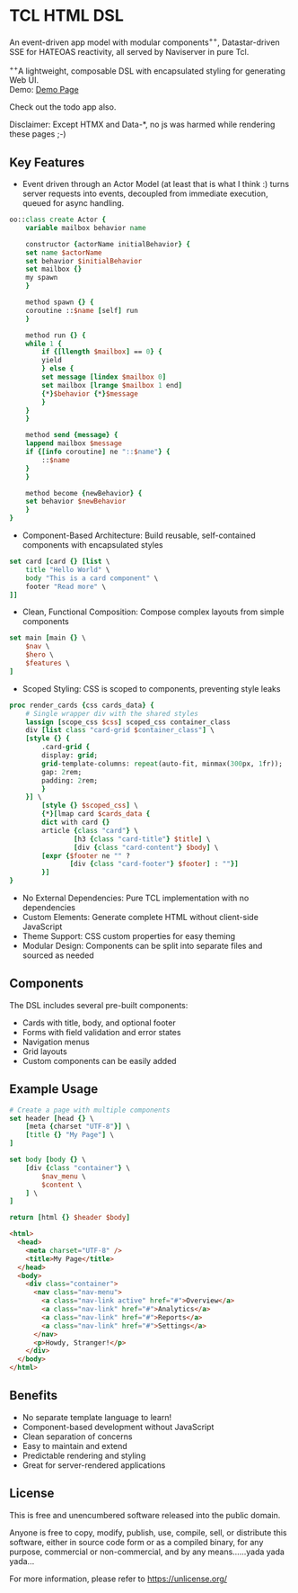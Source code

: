 # TCL HTML DSL
An event-driven app model with modular components<sup>++</sup>, Datastar-driven SSE for HATEOAS reactivity, all served by Naviserver in pure Tcl.

<sup>++</sup>A lightweight, composable DSL with encapsulated styling for generating Web UI.  
Demo: [Demo Page](http://139.84.220.21:8000/)

Check out the todo app also.

Disclaimer: Except HTMX and Data-*, no js was harmed while rendering these pages ;-)

## Key Features

* Event driven through an Actor Model (at least that is what I think :) turns server requests into events, decoupled from immediate execution, queued for async handling.


```tcl
oo::class create Actor {
    variable mailbox behavior name

    constructor {actorName initialBehavior} {
	set name $actorName
	set behavior $initialBehavior
	set mailbox {}
	my spawn
    }

    method spawn {} {
	coroutine ::$name [self] run
    }

    method run {} {
	while 1 {
	    if {[llength $mailbox] == 0} {
		yield
	    } else {
		set message [lindex $mailbox 0]
		set mailbox [lrange $mailbox 1 end]
		{*}$behavior {*}$message
	    }
	}
    }

    method send {message} {
	lappend mailbox $message
	if {[info coroutine] ne "::$name"} {
	    ::$name
	}
    }

    method become {newBehavior} {
	set behavior $newBehavior
    }
}
```


* Component-Based Architecture: Build reusable, self-contained components with encapsulated styles

```tcl
set card [card {} [list \
    title "Hello World" \
    body "This is a card component" \
    footer "Read more" \
]]
```
* Clean, Functional Composition: Compose complex layouts from simple components
```tcl
set main [main {} \
    $nav \
    $hero \
    $features \
]
```
* Scoped Styling: CSS is scoped to components, preventing style leaks
```tcl
proc render_cards {css cards_data} {
    # Single wrapper div with the shared styles
    lassign [scope_css $css] scoped_css container_class
    div [list class "card-grid $container_class"] \
	[style {} {
	    .card-grid {
		display: grid;
		grid-template-columns: repeat(auto-fit, minmax(300px, 1fr));
		gap: 2rem;
		padding: 2rem;
	    }
	}] \
        [style {} $scoped_css] \
        {*}[lmap card $cards_data {
	    dict with card {}
	    article {class "card"} \
                [h3 {class "card-title"} $title] \
                [div {class "card-content"} $body] \
		[expr {$footer ne "" ?
		       [div {class "card-footer"} $footer] : ""}]
        }]
}
```
* No External Dependencies: Pure TCL implementation with no dependencies
* Custom Elements: Generate complete HTML without client-side JavaScript
* Theme Support: CSS custom properties for easy theming
* Modular Design: Components can be split into separate files and sourced as needed

## Components
The DSL includes several pre-built components:

* Cards with title, body, and optional footer
* Forms with field validation and error states
* Navigation menus
* Grid layouts
* Custom components can be easily added
## Example Usage
```tcl
# Create a page with multiple components
set header [head {} \
    [meta {charset "UTF-8"}] \
    [title {} "My Page"] \
]

set body [body {} \
    [div {class "container"} \
        $nav_menu \
        $content \
    ] \
]

return [html {} $header $body]
```
```html
<html>
  <head>
    <meta charset="UTF-8" />
    <title>My Page</title>
  </head>
  <body>
    <div class="container">
      <nav class="nav-menu">
        <a class="nav-link active" href="#">Overview</a>
        <a class="nav-link" href="#">Analytics</a>
        <a class="nav-link" href="#">Reports</a>
        <a class="nav-link" href="#">Settings</a>
      </nav>
      <p>Howdy, Stranger!</p>
    </div>
  </body>
</html>
```
## Benefits

* No separate template language to learn!
* Component-based development without JavaScript
* Clean separation of concerns
* Easy to maintain and extend
* Predictable rendering and styling
* Great for server-rendered applications
## License
This is free and unencumbered software released into the public domain.

Anyone is free to copy, modify, publish, use, compile, sell, or
distribute this software, either in source code form or as a compiled
binary, for any purpose, commercial or non-commercial, and by any
means......yada yada yada...

For more information, please refer to <https://unlicense.org/>
